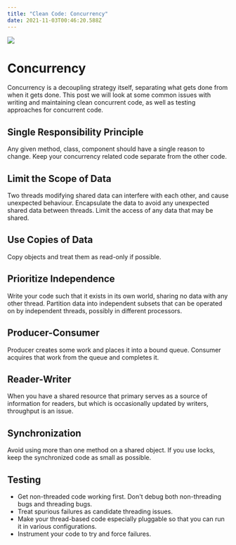 ```yaml
---
title: "Clean Code: Concurrency"
date: 2021-11-03T00:46:20.588Z
---
```

![](/img/concurrency.png)
# Concurrency
Concurrency is a decoupling strategy itself, separating what gets done from when it gets done. This post we will look at some common issues with writing and maintaining clean concurrent code, as well as testing approaches for concurrent code.

## Single Responsibility Principle
Any given method, class, component should have a single reason to change. Keep your concurrency related code separate from the other code.

## Limit the Scope of Data
Two threads modifying shared data can interfere with each other, and cause unexpected behaviour. Encapsulate the data to avoid any unexpected shared data between threads. Limit the access of any data that may be shared. 

## Use Copies of Data
Copy objects and treat them as read-only if possible.

## Prioritize Independence 
Write your code such that it exists in its own world, sharing no data with any other thread. Partition data into independent subsets that can be operated on by independent threads, possibly in different processors.

## Producer-Consumer
Producer creates some work and places it into a bound queue. Consumer acquires that work from the queue and completes it.

## Reader-Writer
When you have a shared resource that primary serves as a source of information for readers, but which is occasionally updated by writers, throughput is an issue.

## Synchronization
Avoid using more than one method on a shared object. If you use locks, keep the synchronized code as small as possible.

## Testing
- Get non-threaded code working first. Don't debug both non-threading bugs and threading bugs.
- Treat spurious failures as candidate threading issues.
- Make your thread-based code especially pluggable so that you can run it in various configurations.
- Instrument your code to try and force failures.



